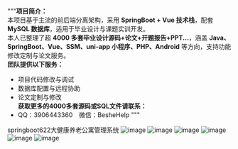 """**项目简介：**  
本项目基于主流的前后端分离架构，采用 **SpringBoot + Vue 技术栈**，配套 **MySQL 数据库**，适用于毕业设计与课题实训开发。  
本人已整理了超 **4000 多套毕业设计源码+论文+开题报告+PPT...**，涵盖 **Java、SpringBoot、Vue、SSM、uni-app 小程序、PHP、Android** 等方向，支持功能修改定制与论文服务。  
**团队提供以下服务：**  
- 项目代码修改与调试  
- 数据库配置与远程协助  
- 论文定制与修改  
**获取更多的4000多套源码或SQL文件请联系：**  
- QQ：3906443360 微信：BesheHelp
"""

springboot622大健康养老公寓管理系统
![image](https://github.com/user-attachments/assets/14f1906c-5502-4caf-a9cc-beb44a3e1381)
![image](https://github.com/user-attachments/assets/4966a4aa-608c-4208-a50c-4f741494a74a)
![image](https://github.com/user-attachments/assets/18726089-a1cc-484d-a83c-a3cad50e6c6e)
![image](https://github.com/user-attachments/assets/1c191c83-6e52-45f9-b17c-31397f70c58d)
![image](https://github.com/user-attachments/assets/3a2b6658-fdc8-4e78-a75c-cd2c648451bd)
![image](https://github.com/user-attachments/assets/4da25e6a-54d0-4477-b1d3-1d3e8e6ed80a)
